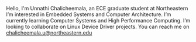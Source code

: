 Hello, I'm Unnathi Chalicheemala, an ECE graduate student at Northeastern
I’m interested in Embedded Systems and Computer Architecture.
I’m currently learning Computer Systems and High Performance Computing.
I’m looking to collaborate on Linux Device Driver projects.
You can reach me on chalicheemala.u@northeastern.edu

